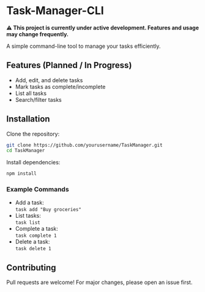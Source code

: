 # Task-Manager-CLI

**⚠️ This project is currently under active development. Features and usage may change frequently.**

A simple command-line tool to manage your tasks efficiently.

## Features (Planned / In Progress)

- Add, edit, and delete tasks
- Mark tasks as complete/incomplete
- List all tasks
- Search/filter tasks

## Installation

Clone the repository:
```sh
git clone https://github.com/yourusername/TaskManager.git
cd TaskManager
```

Install dependencies:
```sh
npm install
```

<!-- Usage section hidden as requested -->

### Example Commands

- Add a task:  
  `task add "Buy groceries"`
- List tasks:  
  `task list`
- Complete a task:  
  `task complete 1`
- Delete a task:  
  `task delete 1`

## Contributing

Pull requests are welcome! For major changes, please open an issue first.